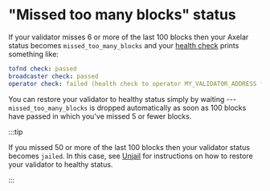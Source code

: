 # "Missed too many blocks" status

If your validator misses 6 or more of the last 100 blocks then your Axelar status becomes `missed_too_many_blocks` and your [health check](../setup/health-check) prints something like:

```yaml
tofnd check: passed
broadcaster check: passed
operator check: failed (health check to operator MY_VALIDATOR_ADDRESS failed due to the following issues: {"missed_too_many_blocks":true})
```

You can restore your validator to healthy status simply by waiting --- `missed_too_many_blocks` is dropped automatically as soon as 100 blocks have passed in which you've missed 5 or fewer blocks.

:::tip

If you missed 50 or more of the last 100 blocks then your validator status becomes `jailed`. In this case, see [Unjail](../troubleshoot/unjail) for instructions on how to restore your validator to healthy status.

:::
